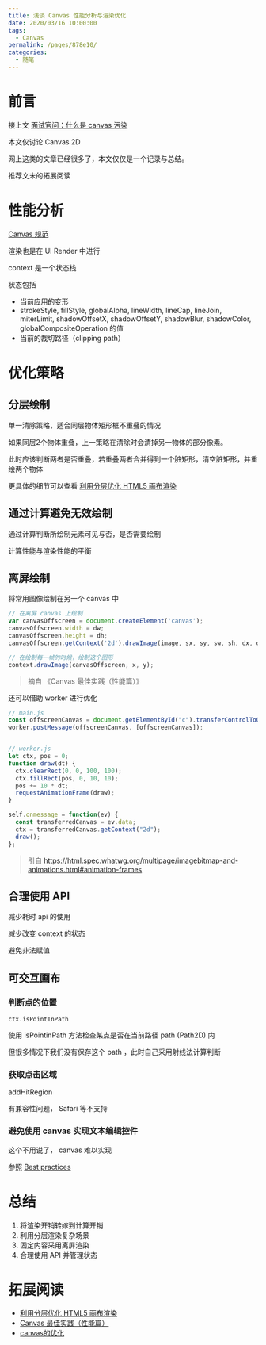 ```yaml
---
title: 浅谈 Canvas 性能分析与渲染优化
date: 2020/03/16 10:00:00
tags: 
  - Canvas
permalink: /pages/878e10/
categories: 
  - 随笔
---
```


# 前言

接上文 [面试官问：什么是 canvas 污染](https://juejin.im/post/5e64f811e51d4526e807fefa)

本文仅讨论 Canvas 2D

<!--more-->

网上这类的文章已经很多了，本文仅仅是一个记录与总结。

推荐文末的拓展阅读

# 性能分析

[Canvas 规范](https://html.spec.whatwg.org/multipage/canvas.html#the-canvas-element)

渲染也是在 UI Render 中进行

context 是一个状态栈

状态包括

- 当前应用的变形
- strokeStyle, fillStyle, globalAlpha, lineWidth, lineCap, lineJoin, miterLimit, shadowOffsetX, shadowOffsetY, shadowBlur, shadowColor, globalCompositeOperation 的值
- 当前的裁切路径（clipping path）

# 优化策略

## 分层绘制

单一清除策略，适合同层物体矩形框不重叠的情况

如果同层2个物体重叠，上一策略在清除时会清掉另一物体的部分像素。

此时应该判断两者是否重叠，若重叠两者合并得到一个脏矩形，清空脏矩形，并重绘两个物体

更具体的细节可以查看 [利用分层优化 HTML5 画布渲染](https://www.ibm.com/developerworks/cn/web/wa-canvashtml5layering/index.html)

## 通过计算避免无效绘制

通过计算判断所绘制元素可见与否，是否需要绘制

计算性能与渲染性能的平衡

## 离屏绘制

将常用图像绘制在另一个 canvas 中

```js
// 在离屏 canvas 上绘制
var canvasOffscreen = document.createElement('canvas');
canvasOffscreen.width = dw;
canvasOffscreen.height = dh;
canvasOffscreen.getContext('2d').drawImage(image, sx, sy, sw, sh, dx, dy, dw, dh);

// 在绘制每一帧的时候，绘制这个图形
context.drawImage(canvasOffscreen, x, y);
```
> 摘自 《Canvas 最佳实践（性能篇）》

还可以借助 worker 进行优化
```js
// main.js
const offscreenCanvas = document.getElementById("c").transferControlToOffscreen();
worker.postMessage(offscreenCanvas, [offscreenCanvas]);


// worker.js 
let ctx, pos = 0;
function draw(dt) {
  ctx.clearRect(0, 0, 100, 100);
  ctx.fillRect(pos, 0, 10, 10);
  pos += 10 * dt;
  requestAnimationFrame(draw);
}

self.onmessage = function(ev) {
  const transferredCanvas = ev.data;
  ctx = transferredCanvas.getContext("2d");
  draw();
};
```

> 引自 https://html.spec.whatwg.org/multipage/imagebitmap-and-animations.html#animation-frames

## 合理使用 API

减少耗时 api 的使用

减少改变 context 的状态

避免非法赋值


## 可交互画布

### 判断点的位置

`ctx.isPointInPath`

使用 isPointinPath 方法检查某点是否在当前路径 path (Path2D) 内

但很多情况下我们没有保存这个 path ，此时自己采用射线法计算判断

### 获取点击区域

addHitRegion

有兼容性问题， Safari 等不支持

### 避免使用 canvas 实现文本编辑控件

这个不用说了， canvas 难以实现

参照 [Best practices](https://html.spec.whatwg.org/multipage/canvas.html#best-practices)

# 总结

1. 将渲染开销转嫁到计算开销
2. 利用分层渲染复杂场景
3. 固定内容采用离屏渲染
4. 合理使用 API 并管理状态


# 拓展阅读


- [利用分层优化 HTML5 画布渲染](https://www.ibm.com/developerworks/cn/web/wa-canvashtml5layering/index.html)
- [Canvas 最佳实践（性能篇）](https://fed.taobao.org/blog/taofed/do71ct/canvas-performance/)
- [canvas的优化](https://developer.mozilla.org/zh-CN/docs/Web/API/Canvas_API/Tutorial/Optimizing_canvas)